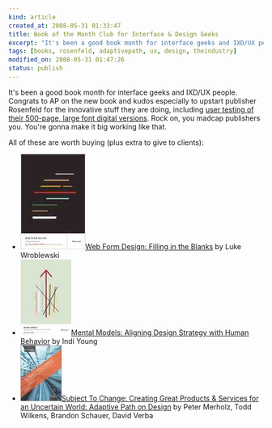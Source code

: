 ```yaml
--- 
kind: article
created_at: 2008-05-31 01:33:47
title: Book of the Month Club for Interface & Design Geeks
excerpt: "It's been a good book month for interface geeks and IXD/UX people. "
tags: [books, rosenfeld, adaptivepath, ux, design, theindustry]
modified_on: 2008-05-31 01:47:26
status: publish
---
```


It's been a good book month for interface geeks and IXD/UX people. Congrats to AP on the new book and kudos especially to upstart publisher Rosenfeld for the innovative stuff they are doing, including <a href="http://www.amazon.com/Subject-Change-Creating-Products-Uncertain/dp/0596516835/ref=tag_tdp_sv_edpp_i">user testing of their 500-page, large font digital versions</a>. Rock on, you madcap publishers you. You're gonna make it big working like that.

All of these are worth buying (plus extra to give to clients): 

<ul class="no-dot"><li><img src="/images/formsbook_sm.jpg" alt="Web Form Design: Filling in the Blanks</a>
by Luke Wroblewski" /><a href="http://rosenfeldmedia.com/publications/">Web Form Design: Filling in the Blanks</a>
by Luke Wroblewski</li>
<li><img src="/images/mental-models-md.jpg" alt="Mental Models by Indi Young"/><a href="http://rosenfeldmedia.com/publications/">Mental Models: Aligning Design Strategy with Human Behavior</a>
by Indi Young</li>
<li><img src="/images/ap.jpg" alt="Subject To Change: Creating Great Products &amp; Services for an Uncertain World: Adaptive Path on Design" /><a href="http://www.amazon.com/Subject-Change-Creating-Products-Uncertain/dp/0596516835/ref=tag_tdp_sv_edpp_i">Subject To Change: Creating Great Products &amp; Services for an Uncertain World: Adaptive Path on Design</a> by Peter Merholz, Todd Wilkens, Brandon Schauer, David Verba</li></ul>